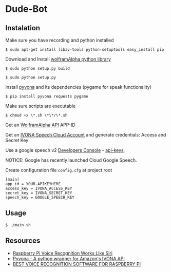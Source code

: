 # Dude-Bot

## Instalation

Make sure you have recording and python installed

    $ sudo apt-get install libav-tools python-setuptools easy_install pip

Download and Install [wolframAlpha python library](https://github.com/jaraco/wolframalpha)

    $ sudo python setup.py build

    $ sudo python setup.py

Install [pyvona](https://github.com/zbears/pyvona) and its dependencies (pygame for speak functionality)

    $ pip install pyvona requests pygame

Make sure scripts are executable

    $ chmod +x \*.sh \*\*/\*.sh

Get an [WolframAlpha API](http://products.wolframalpha.com/api/) APP-ID

Get an [IVONA Speech Cloud Account](https://www.ivona.com/us/for-business/speech-cloud/) and generate credentials: Access and Secret Key

Use a google speech v2 [Developers Console](https://console.developers.google.com/apis/library) - [api-keys](http://www.chromium.org/developers/how-tos/api-keys),

NOTICE: Google has recently launched Cloud Google Speech.

Create configuration file `config.cfg` at project root

```
[main]
app_id = YOUR-APIKEYHERE
access_key = IVONA_ACCESS_KEY
secret_key = IVONA_SECRET_KEY
speech_key = GOOGLE_SPEECH_KEY
```

## Usage

    $ ./main.sh

## Resources

- [Raspberry Pi Voice Recognition Works Like Siri](https://oscarliang.com/raspberry-pi-voice-recognition-works-like-siri/)
- [Pyvona - A python wrapper for Amazon's IVONA API](http://zacharybears.com/pyvona/)
- [BEST VOICE RECOGNITION SOFTWARE FOR RASPBERRY PI](http://diyhacking.com/best-voice-recognition-software-for-raspberry-pi/)
